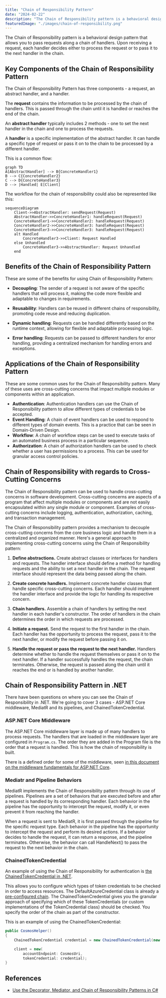 ```yaml
---
title: "Chain of Responsibility Pattern"
date: "2024-02-22"
description: "The Chain of Responsibility pattern is a behavioral design pattern that allows you to pass requests along a chain of handlers."
featuredImage: "./images/chain-of-responsibility.png"
---
```


The Chain of Responsibility pattern is a behavioral design pattern that allows you to pass requests along a chain of handlers. Upon receiving a request, each handler decides either to process the request or to pass it to the next handler in the chain.

## Key Components of the Chain of Responsibility Pattern

The Chain of Responsibility Pattern has three components - a request, an abstract handler, and a handler.

The **request** contains the information to be processed by the chain of handlers. This is passed through the chain until it is handled or reaches the end of the chain.

An **abstract handler** typically includes 2 methods - one to set the next handler in the chain and one to process the requests.

A **handler** is a specific implementation of the abstract handler. It can handle a specific type of request or pass it on to the chain to be processed by a different handler.

This is a common flow:

```mermaid
graph TD
A[AbstractHandler] --> B{ConcreteHandler1}
B --> C{ConcreteHandler2}
C --> D{ConcreteHandler3}
D --> |Handled| E[Client]
```

The workflow for the chain of responsibility could also be represented like this:

```mermaid
sequenceDiagram
    Client->>AbstractHandler: sendRequest(Request)
    AbstractHandler->>ConcreteHandler1: handleRequest(Request)
    ConcreteHandler1->>ConcreteHandler2: handleRequest(Request)
    ConcreteHandler2->>ConcreteHandler3: handleRequest(Request)
    ConcreteHandler3->>ConcreteHandler3: handleRequest(Request)
    alt Handled
        ConcreteHandler3->>Client: Request Handled
    else Unhandled
        ConcreteHandler3->>AbstractHandler: Request Unhandled
    end

```

## Benefits of the Chain of Responsibility Pattern

These are some of the benefits for using Chain of Responsibility Pattern:

- **Decoupling**: The sender of a request is not aware of the specific handlers that will process it, making the code more flexible and adaptable to changes in requirements.

- **Reusability**: Handlers can be reused in different chains of responsibility, promoting code reuse and reducing duplication.

- **Dynamic handling**: Requests can be handled differently based on the runtime context, allowing for flexible and adaptable processing logic.

- **Error handling**: Requests can be passed to different handlers for error handling, providing a centralized mechanism for handling errors and exceptions.

## Applications of the Chain of Responsibility Pattern

These are some common uses for the Chain of Responsibility pattern. Many of these uses are cross-cutting concerns that impact multiple modules or components within an application.

- **Authentication**: Authentication handlers can use the Chain of Responsibility pattern to allow different types of credentials to be accepted. 
- **Event Handling**: A chain of event handlers can be used to respond to different types of domain events. This is a practice that can be seen in Domain-Driven Design.
- **Workflow**: A chain of workflow steps can be used to execute tasks of an automated business process in a particular sequence.
- **Authorization**: A chain of authorization handlers can be used to check whether a user has permissions to a process. This can be used for granular access control policies.

## Chain of Responsibility with regards to Cross-Cutting Concerns

The Chain of Responsibility pattern can be used to handle cross-cutting concerns in software development. Cross-cutting concerns are aspects of a program that affect multiple modules or components and are not easily encapsulated within any single module or component. Examples of cross-cutting concerns include logging, authentication, authorization, caching, and transaction management.

The Chain of Responsibility pattern provides a mechanism to decouple cross-cutting concerns from the core business logic and handle them in a centralized and organized manner. Here's a general approach to implementing cross-cutting concerns using the Chain of Responsibility pattern:

1. **Define abstractions.** Create abstract classes or interfaces for handlers and requests. The handler interface should define a method for handling requests and the ability to set a next handler in the chain. The request interface should represent the data being passed along the chain.

2. **Create concrete handlers.** Implement concrete handler classes that handle specific cross-cutting concerns. Each handler should implement the handler interface and provide the logic for handling its respective concern.

3. **Chain handlers.** Assemble a chain of handlers by setting the next handler in each handler's constructor. The order of handlers in the chain determines the order in which requests are processed.

4. **Initiate a request.** Send the request to the first handler in the chain. Each handler has the opportunity to process the request, pass it to the next handler, or modify the request before passing it on.

5. **Handle the request or pass the request to the next handler.** Handlers determine whether to handle the request themselves or pass it on to the next handler. If a handler successfully handles the request, the chain terminates. Otherwise, the request is passed along the chain until it reaches the end or is handled by another handler.

## Chain of Responsibility Pattern in .NET

There have been questions on where you can see the Chain of Responsibility in .NET.
We're going to cover 3 cases - ASP.NET Core middleware, MediatR and its pipelines, and ChainedTokenCredential.

### ASP.NET Core Middleware

The ASP.NET Core middleware layer is made up of many handlers to process requests. The handlers that are loaded in the middleware layer are configured in `Program.cs`. The order they are added in the Program file is the order that a request is handled. This is how the chain of responsibility is built.

There is a defined order for some of the middleware, seen [in this document on the middleware fundamentals for ASP.NET Core](https://learn.microsoft.com/en-us/aspnet/core/fundamentals/middleware/?view=aspnetcore-8.0#middleware-order).

### Mediatr and Pipeline Behaviors

MediatR implements the Chain of Responsibility pattern through its use of pipelines. Pipelines are a set of behaviors that are executed before and after a request is handled by its corresponding handler. Each behavior in the pipeline has the opportunity to intercept the request, modify it, or even prevent it from reaching the handler.

When a request is sent to MediatR, it is first passed through the pipeline for the specific request type. Each behavior in the pipeline has the opportunity to intercept the request and perform its desired actions. If a behavior decides to handle the request, it can return a response, and the pipeline terminates. Otherwise, the behavior can call HandleNext() to pass the request to the next behavior in the chain.

### ChainedTokenCredential

An example of using the Chain of Responsibility for authentication is [the ChainedTokenCredential in .NET](https://learn.microsoft.com/en-us/dotnet/api/azure.identity.chainedtokencredential?view=azure-dotnet).

This allows you to configure which types of token credentials to be checked in order to access resources. The DefaultAzureCredential class is already a [pre-configured chain](https://learn.microsoft.com/en-us/dotnet/api/overview/azure/identity-readme?view=azure-dotnet#defaultazurecredential). The ChainedTokenCredential gives you the granular approach of specifying which of these TokenCredentials (or custom implementations of the TokenCredential class) should be checked. You specify the order of the chain as part of the constructor.

This is an example of using the ChainedTokenCredential:

```csharp
public CosmosHelper()
{
    ChainedTokenCredential credential = new ChainedTokenCredential(new AzureCliCredential(),new ManagedIdentityCredential());

    client = new(
        accountEndpoint: CosmosUri,
        tokenCredential: credential);
}
```

## References

- [Use the Decorator, Mediator, and Chain of Responsibility Patterns in C#](https://www.youtube.com/watch?v=eSQHpfaYspw)